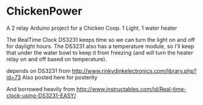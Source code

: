 # ChickenPower
A 2 relay Arduino project for a Chicken Coop.  1 Light, 1 water heater

The RealTime Clock DS3231 keeps time so we can turn the light on and off for daylight hours.  The DS3231 also has a temperature module, so I'll keep that under the water bowl to keep it from freezing (and will turn the heater relay on and off based on temperature).

depends on DS3231 from http://www.rinkydinkelectronics.com/library.php?id=73
Also posted here for posterity

And borrowed heavily from http://www.instructables.com/id/Real-time-clock-using-DS3231-EASY/
